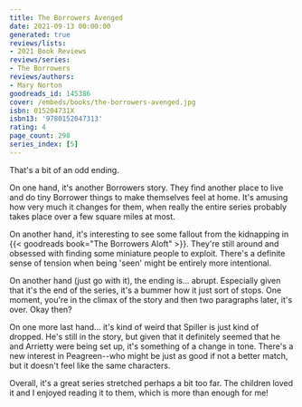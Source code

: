 ```yaml
---
title: The Borrowers Avenged
date: 2021-09-13 00:00:00
generated: true
reviews/lists:
- 2021 Book Reviews
reviews/series:
- The Borrowers
reviews/authors:
- Mary Norton
goodreads_id: 145386
cover: /embeds/books/the-borrowers-avenged.jpg
isbn: 015204731X
isbn13: '9780152047313'
rating: 4
page_count: 298
series_index: [5]
---
```

That's a bit of an odd ending.  

On one hand, it's another Borrowers story. They find another place to live and do tiny Borrower things to make themselves feel at home. It's amusing how very much it changes for them, when really the entire series probably takes place over a few square miles at most.  

<!--more-->

On another hand, it's interesting to see some fallout from the kidnapping in {{< goodreads book="The Borrowers Aloft" >}}. They're still around and obsessed with finding some miniature people to exploit. There's a definite sense of tension when being 'seen' might be entirely more intentional.  

On another hand (just go with it), the ending is... abrupt. Especially given that it's the end of the series, it's a bummer how it just sort of stops. One moment, you're in the climax of the story and then two paragraphs later, it's over. Okay then?  

On one more last hand... it's kind of weird that Spiller is just kind of dropped. He's still in the story, but given that it definitely seemed that he and Arrietty were being set up, it's something of a change in tone. There's a new interest in Peagreen--who might be just as good if not a better match, but it doesn't feel like the same characters.  

Overall, it's a great series stretched perhaps a bit too far. The children loved it and I enjoyed reading it to them, which is more than enough for me!